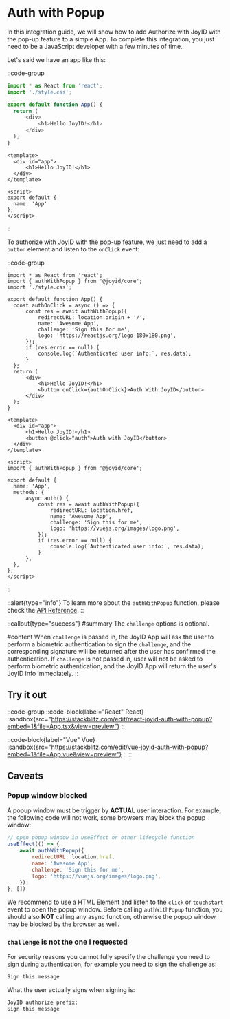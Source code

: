 # Auth with Popup

In this integration guide, we will show how to add Authorize with JoyID with the pop-up feature to a simple App. To complete this integration, you just need to be a JavaScript developer with a few minutes of time.

Let's said we have an app like this:

::code-group

  ```js [React]
import * as React from 'react';
import './style.css';

export default function App() {
    return (
        <div>
            <h1>Hello JoyID!</h1>
        </div>
    );
}
  ```

  ```vue [Vue]
<template>
    <div id="app">
        <h1>Hello JoyID!</h1>
    </div>
</template>

<script>
export default {
    name: 'App'
};
</script>
  ```

::

To authorize with JoyID with the pop-up feature, we just need to add a `button` element and listen to the `onClick` event:

::code-group

  ```js{2,6-16,20} [React]
import * as React from 'react';
import { authWithPopup } from '@joyid/core';
import './style.css';

export default function App() {
    const authOnClick = async () => {
        const res = await authWithPopup({
            redirectURL: location.origin + '/',
            name: 'Awesome App',
            challenge: 'Sign this for me',
            logo: 'https://reactjs.org/logo-180x180.png',
        });
        if (res.error == null) {
            console.log(`Authenticated user info:`, res.data);
        }
    };
    return (
        <div>
            <h1>Hello JoyID!</h1>
            <button onClick={authOnClick}>Auth With JoyID</button>
        </div>
    );
}
  ```

  ```vue{3,9,14-24} [Vue]
<template>
    <div id="app">
        <h1>Hello JoyID!</h1>
        <button @click="auth">Auth with JoyID</button>
    </div>
</template>

<script>
import { authWithPopup } from '@joyid/core';

export default {
    name: 'App',
    methods: {
        async auth() {
            const res = await authWithPopup({
                redirectURL: location.href,
                name: 'Awesome App',
                challenge: 'Sign this for me',
                logo: 'https://vuejs.org/images/logo.png',
            });
            if (res.error == null) {
                console.log(`Authenticated user info:`, res.data);
            }
        },
    },
};
</script>
  ```

::

::alert{type="info"}
To learn more about the `authWithPopup` function, please check the [API Reference](/api/core/auth-with-popup).
::

::callout{type="success"}
#summary
The `challenge` options is optional.

#content
When `challenge` is passed in, the JoyID App will ask the user to perform a biometric authentication to sign the `challenge`, and the corresponding signature will be returned after the user has confirmed the authentication. If `challenge` is not passed in, user will not be asked to perform biometric authentication, and the JoyID App will return the user's JoyID info immediately.
::

## Try it out

::code-group
  ::code-block{label="React" React}
    :sandbox{src="https://stackblitz.com/edit/react-joyid-auth-with-popup?embed=1&file=App.tsx&view=preview"}
  ::

  ::code-block{label="Vue" Vue}
    :sandbox{src="https://stackblitz.com/edit/vue-joyid-auth-with-popup?embed=1&file=App.vue&view=preview"}
  ::
::

## Caveats

### Popup window blocked

A popup window must be trigger by **ACTUAL** user interaction. For example, the following code will not work, some browsers may block the popup window:

```js
// open popup window in useEffect or other lifecycle function
useEffect(() => {
    await authWithPopup({
        redirectURL: location.href,
        name: 'Awesome App',
        challenge: 'Sign this for me',
        logo: 'https://vuejs.org/images/logo.png',
    });
}, [])
```

We recommend to use a HTML Element and listen to the `click` or `touchstart` event to open the popup window. Before calling `authWithPopup` function, you should also **NOT** calling any async function, otherwise the popup window may be blocked by the browser as well.

### `challenge` is not the one I requested

For security reasons you cannot fully specify the challenge you need to sign during authentication, for example you need to sign the challenge as:

```bash
Sign this message
```

What the user actually signs when signing is:

```bash
JoyID authorize prefix:
Sign this message
```
